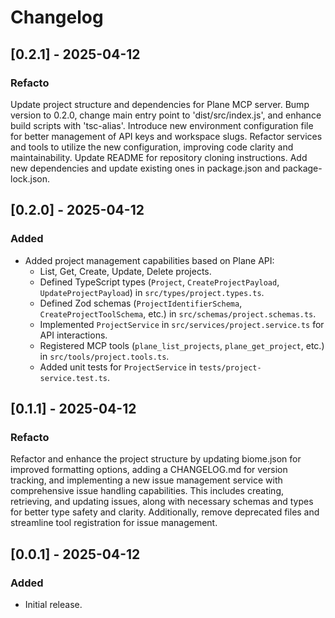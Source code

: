 # Changelog

## [0.2.1] - 2025-04-12

### Refacto
Update project structure and dependencies for Plane MCP server. Bump version to 0.2.0, change main entry point to 'dist/src/index.js', and enhance build scripts with 'tsc-alias'. Introduce new environment configuration file for better management of API keys and workspace slugs. Refactor services and tools to utilize the new configuration, improving code clarity and maintainability. Update README for repository cloning instructions. Add new dependencies and update existing ones in package.json and package-lock.json.

## [0.2.0] - 2025-04-12

### Added
- Added project management capabilities based on Plane API:
  - List, Get, Create, Update, Delete projects.
  - Defined TypeScript types (`Project`, `CreateProjectPayload`, `UpdateProjectPayload`) in `src/types/project.types.ts`.
  - Defined Zod schemas (`ProjectIdentifierSchema`, `CreateProjectToolSchema`, etc.) in `src/schemas/project.schemas.ts`.
  - Implemented `ProjectService` in `src/services/project.service.ts` for API interactions.
  - Registered MCP tools (`plane_list_projects`, `plane_get_project`, etc.) in `src/tools/project.tools.ts`.
  - Added unit tests for `ProjectService` in `tests/project-service.test.ts`.


## [0.1.1] - 2025-04-12

### Refacto
Refactor and enhance the project structure by updating biome.json for improved formatting options, adding a CHANGELOG.md for version tracking, and implementing a new issue management service with comprehensive issue handling capabilities. This includes creating, retrieving, and updating issues, along with necessary schemas and types for better type safety and clarity. Additionally, remove deprecated files and streamline tool registration for issue management.

## [0.0.1] - 2025-04-12
### Added
- Initial release.
